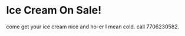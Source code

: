 <!doctype html>
<html lang="en">
  <head>
    <meta charaset="utf-8">
    <title> Ice cream, Ice cream!</title>
    <script>
      setTimeout (wakeUpUser, 10000) ;
      function wakeUpUser () {
        alert("are you going to buy or not?")
      }
  </script>
  </head>
  <body>
      <h1>Ice Cream On Sale!</h1>
      <p>come get your ice cream nice and ho-er I mean cold. call 7706230582.</p>
    </body>
</html>    
    
